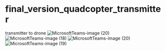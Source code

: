 # final_version_quadcopter_transmitter
transmitter to drone 
![MicrosoftTeams-image (20)](https://github.com/faustyna77/final_version_quadcopter_transmitter/assets/110495453/3445914a-e497-44bd-9b83-509713078788)
![MicrosoftTeams-image (18)](https://github.com/faustyna77/final_version_quadcopter_transmitter/assets/110495453/d2d39e07-4475-403c-8143-86cf7dd3088c)
![MicrosoftTeams-image (20)](https://github.com/faustyna77/final_version_quadcopter_transmitter/assets/110495453/cbfd546f-cadc-4952-9256-786dbd986a65)
![MicrosoftTeams-image (19)](https://github.com/faustyna77/final_version_quadcopter_transmitter/assets/110495453/b8f898be-0ef5-44a0-a04d-02d3848bdb0b)
